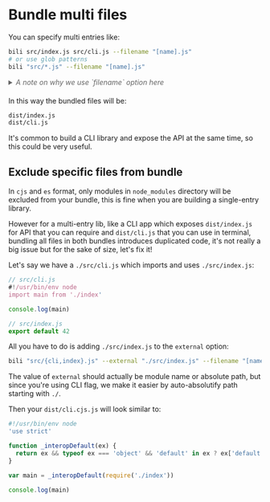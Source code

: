 # Bundle multi files

You can specify multi entries like:

```bash
bili src/index.js src/cli.js --filename "[name].js"
# or use glob patterns
bili "src/*.js" --filename "[name].js"
```

<details style="margin-bottom: 20px;color: #666"><summary style="font-style: italic">A note on why we use `filename` option here</summary><br>

In `cjs` format the filename of output files will be `[name][suffix].js` where the `[suffix]` is `.cjs` in this case, however you may import `src/index.js` in `src/cli.js` in the form of `import main from './index'` without the `.cjs` suffix, so we have to remove suffix here.

</details>

In this way the bundled files will be:

```bash
dist/index.js
dist/cli.js
```

It's common to build a CLI library and expose the API at the same time, so this could be very useful.

## Exclude specific files from bundle

In `cjs` and `es` format, only modules in `node_modules` directory will be excluded from your bundle, this is fine when you are building a single-entry library.

However for a multi-entry lib, like a CLI app which exposes `dist/index.js` for API that you can require and `dist/cli.js` that you can use in terminal, bundling all files in both bundles introduces duplicated code, it's not really a big issue but for the sake of size, let's fix it!

Let's say we have a `./src/cli.js` which imports and uses `./src/index.js`:

```js
// src/cli.js
#!/usr/bin/env node
import main from './index'

console.log(main)
```

```js
// src/index.js
export default 42
```

All you have to do is adding `./src/index.js` to the `external` option:

```bash
bili "src/{cli,index}.js" --external "./src/index.js" --filename "[name].js"
```

The value of `external` should actually be module name or absolute path, but since you're using CLI flag, we make it easier by auto-absolutify path starting with `./`.

Then your `dist/cli.cjs.js` will look similar to:

```js
#!/usr/bin/env node
'use strict'

function _interopDefault(ex) {
  return ex && typeof ex === 'object' && 'default' in ex ? ex['default'] : ex
}

var main = _interopDefault(require('./index'))

console.log(main)
```
